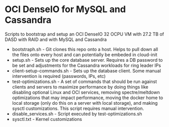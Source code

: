 # OCI DenseIO for MySQL and Cassandra

Scripts to bootstrap and setup an OCI DenseIO 32 OCPU VM with 27.2 TB of DASD with RAID and with MySQL and Cassandra

* bootstraph.sh - Git clones this repo onto a host.  Helps to pull down all the files onto every host and can potentially be embeded in cloud-init
* setup.sh - Sets up the core database server.  Requires a DB password to be set and adjustments for the Cassandra workloads for ring leader IPs
* client-setup-commands.sh - Sets up the database client.  Some manual intervention is required (passwords, IPs, etc)
* test-optimizations.sh - A set of commands that should be run against clients and servers to maximize performance by doing things like disabling optional Linux and OCI services, removing spectre/meltdown optimizations that may impact performance, moving the docker home to local storage (only do this on a server with local storage), and making sysctl customizations.  This script requires manual intervention.
* disable_services.sh - Script executed by test-optimizations.sh
* sysctl.txt - Kernel customizations
